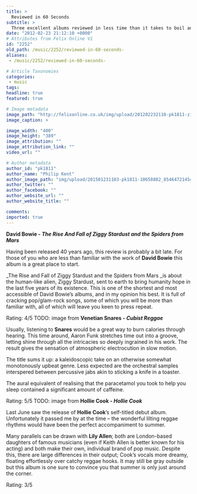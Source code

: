 ```yaml
---
title: >
  Reviewed in 60 Seconds
subtitle: >
  Three excellent albums reviewed in less time than it takes to boil an egg
date: "2012-02-23 21:12:10 +0000"
# Attributes from Felix Online V1
id: "2252"
old_path: /music/2252/reviewed-in-60-seconds-
aliases:
 - /music/2252/reviewed-in-60-seconds-

# Article Taxonomies
categories:
 - music
tags:
headline: true
featured: true

# Image metadata
image_path: "http://felixonline.co.uk/img/upload/201202232110-pk1811-ziggy.jpg"
image_caption: >

image_width: "400"
image_height: "389"
image_attribution: ""
image_attribution_link: ""
video_url: ""

# Author metadata
author_id: "pk1811"
author_name: "Philip Kent"
author_image_path: "img/upload/201501231103-pk1811-10658882_854647214546821_3333206013421282229_o.jpg"
author_twitter: ""
author_facebook: ""
author_website_url: ""
author_website_title: ""

comments:
imported: true
---
```


__David Bowie - _The Rise And Fall of Ziggy Stardust and the Spiders from Mars___

Having been released 40 years ago, this review is probably a bit late. For those of you who are less than familiar with the work of __David Bowie__ this album is a great place to start.

_The Rise and Fall of Ziggy Stardust and the Spiders from Mars _is about the human-like alien, Ziggy Stardust, sent to earth to bring humanity hope in the last five years of its existence. This is one of the shortest and most accessible of David Bowie’s albums, and in my opinion his best. It is full of cracking pop/glam-rock songs, some of which you will be more than familiar with, all of which will leave you keen to press repeat.

Rating: 4/5
TODO: image from
__Venetian Snares - _Cubist Reggae___

Usually, listening to __Snares__ would be a great way to burn calories through hearing. This time around, Aaron Funk stretches time out into a groove, letting shine through all the intricacies so deeply ingrained in his work. The result gives the sensation of atmospheric electrocution in slow motion.

The title sums it up: a kaleidoscopic take on an otherwise somewhat monotonously upbeat genre. Less expected are the orchestral samples interspered between percussive jabs akin to sticking a knife in a toaster.

The aural equivalent of realising that the paracetamol you took to help you sleep contained a significant amount of caffeine.

Rating: 5/5
TODO: image from
__Hollie Cook - _Hollie Cook___

Last June saw the release of __Hollie Cook__’s self-titled debut album. Unfortunately it passed me by at the time – the wonderful lilting reggae rhythms would have been the perfect accompaniment to summer.

Many parallels can be drawn with __Lily Allen__; both are London-based daughters of famous musicians (even if Keith Allen is better known for his acting) and both make their own, individual brand of pop music. Despite this, there are large differences in their output; Cook’s vocals more dreamy, floating effortlessly over catchy reggae hooks. It may still be gray outside but this album is one sure to convince you that summer is only just around the corner.

Rating: 3/5
